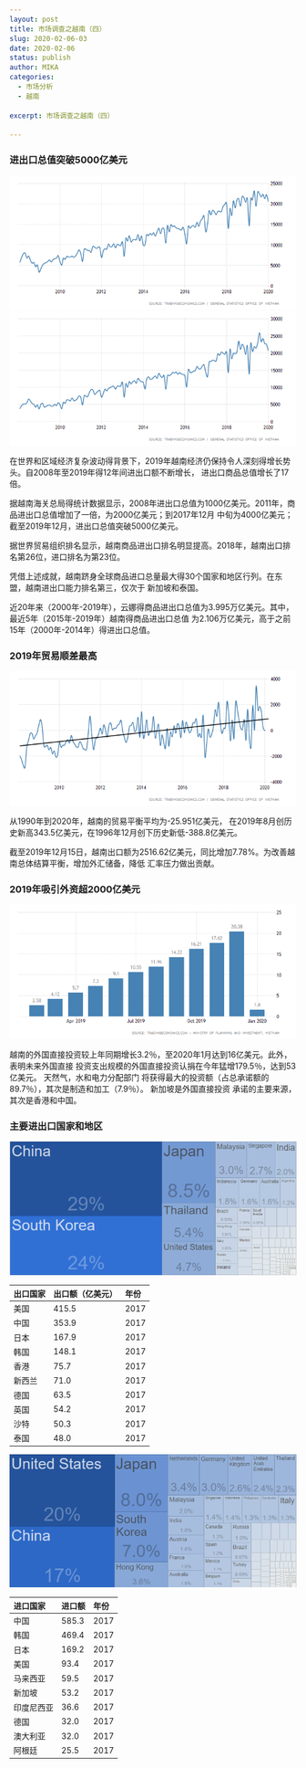 ```yaml
---
layout: post
title: 市场调查之越南（四）
slug: 2020-02-06-03
date: 2020-02-06
status: publish
author: MIKA
categories: 
  - 市场分析
  - 越南

excerpt: 市场调查之越南（四）

---
```


### 进出口总值突破5000亿美元
![2008年-2019年越南进口额（单位：百万美元）](./vietnam/16-vietnam-imports.png)
![2008年-2019年越南出口额（单位：百万美元）](./vietnam/17-vietnam-exports.png)

在世界和区域经济复杂波动得背景下，2019年越南经济仍保持令人深刻得增长势头。自2008年至2019年得12年间进出口额不断增长，
进出口商品总值增长了17倍。

据越南海关总局得统计数据显示，2008年进出口总值为1000亿美元。2011年，商品进出口总值增加了一倍，为2000亿美元；到2017年12月
中旬为4000亿美元；截至2019年12月，进出口总值突破5000亿美元。

据世界贸易组织排名显示，越南商品进出口排名明显提高。2018年，越南出口排名第26位，进口排名为第23位。

凭借上述成就，越南跻身全球商品进口总量最大得30个国家和地区行列。在东盟，越南进出口能力排名第三，仅次于
新加坡和泰国。

近20年来（2000年-2019年），云娜得商品进出口总值为3.995万亿美元。其中，最近5年（2015年-2019年）越南得商品进出口总值
为2.106万亿美元，高于之前15年（2000年-2014年）得进出口总值。

### 2019年贸易顺差最高

![2008年-2019年越南贸易差额](./vietnam/18-vietnam-balance-of-trade.png)

从1990年到2020年，越南的贸易平衡平均为-25.951亿美元，
在2019年8月创历史新高343.5亿美元，在1996年12月创下历史新低-388.8亿美元。

截至2019年12月15日，越南出口额为2516.62亿美元，同比增加7.78%。为改善越南总体结算平衡，增加外汇储备，降低
汇率压力做出贡献。

### 2019年吸引外资超2000亿美元

![2010年-2019年越南外国直接投资](./vietnam/19-vietnam-foreign-direct-investment.png)

越南的外国直接投资较上年同期增长3.2％，至2020年1月达到16亿美元。此外，表明未来外国直接
投资支出规模的外国直接投资认捐在今年猛增179.5％，达到53亿美元。 天然气，水和电力分配部门
将获得最大的投资额（占总承诺额的89.7％），其次是制造和加工（7.9％）。 新加坡是外国直接投资
承诺的主要来源，其次是香港和中国。

### 主要进出口国家和地区
![越南主要进口国家份额分析](./vietnam/12-Vietnam-Imports-By-Country.png)

|**出口国家**|**出口额（亿美元）**|**年份**|
|:-----|:----|:----|
|美国|415.5|2017|
|中国|353.9|2017|
|日本|167.9|2017|
|韩国|148.1|2017|
|香港|75.7|2017|
|新西兰|71.0|2017|
|德国|63.5|2017|
|英国|54.2|2017|
|沙特|50.3|2017|
|泰国|48.0|2017|

![越南主要出口国家份额分析](./vietnam/13-Vietnam-Exports-By-Country.png)

|**进口国家**|**进口额**|**年份**|
|:-----|:----|:----|
|中国|585.3|2017|
|韩国|469.4|2017|
|日本|169.2|2017|
|美国|93.4|2017|
|马来西亚|59.5|2017|
|新加坡|53.2|2017|
|印度尼西亚|36.6|2017|
|德国|32.0|2017|
|澳大利亚|32.0|2017|
|阿根廷|25.5|2017|

